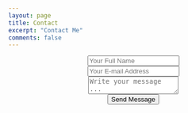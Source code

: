 ```yaml
---
layout: page
title: Contact
excerpt: "Contact Me"
comments: false
---
```


<div style='text-align: center; display: block'>
  <form action="https://getsimpleform.com/messages?form_api_token=f994b615dd47add56e46e58e0a26689b" method="post">
  <!-- <input type='hidden' name='redirect_to' value='full-url/thank-you/' /> -->
    <input type='hidden' name='redirect_to' value="{{ site.url }}/thank-you" />
    <input type='text' name='name' placeholder='Your Full Name' /> <br>
    <input type='email' name='email' placeholder='Your E-mail Address' /> <br>
    <textarea name='message' placeholder='Write your message ...'></textarea> <br>
    <input type='submit' value='Send Message' />
  </form>
</div>
